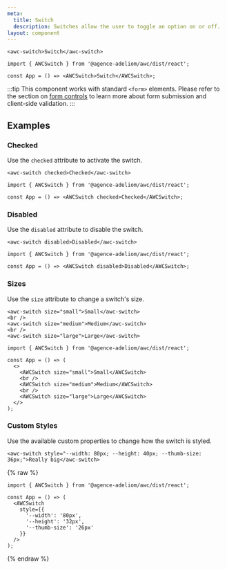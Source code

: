 ```yaml
---
meta:
  title: Switch
  description: Switches allow the user to toggle an option on or off.
layout: component
---
```


```html:preview
<awc-switch>Switch</awc-switch>
```

```jsx:react
import { AWCSwitch } from '@agence-adeliom/awc/dist/react';

const App = () => <AWCSwitch>Switch</AWCSwitch>;
```

:::tip
This component works with standard `<form>` elements. Please refer to the section on [form controls](/getting-started/form-controls) to learn more about form submission and client-side validation.
:::

## Examples

### Checked

Use the `checked` attribute to activate the switch.

```html:preview
<awc-switch checked>Checked</awc-switch>
```

```jsx:react
import { AWCSwitch } from '@agence-adeliom/awc/dist/react';

const App = () => <AWCSwitch checked>Checked</AWCSwitch>;
```

### Disabled

Use the `disabled` attribute to disable the switch.

```html:preview
<awc-switch disabled>Disabled</awc-switch>
```

```jsx:react
import { AWCSwitch } from '@agence-adeliom/awc/dist/react';

const App = () => <AWCSwitch disabled>Disabled</AWCSwitch>;
```

### Sizes

Use the `size` attribute to change a switch's size.

```html:preview
<awc-switch size="small">Small</awc-switch>
<br />
<awc-switch size="medium">Medium</awc-switch>
<br />
<awc-switch size="large">Large</awc-switch>
```

```jsx:react
import { AWCSwitch } from '@agence-adeliom/awc/dist/react';

const App = () => (
  <>
    <AWCSwitch size="small">Small</AWCSwitch>
    <br />
    <AWCSwitch size="medium">Medium</AWCSwitch>
    <br />
    <AWCSwitch size="large">Large</AWCSwitch>
  </>
);
```

### Custom Styles

Use the available custom properties to change how the switch is styled.

```html:preview
<awc-switch style="--width: 80px; --height: 40px; --thumb-size: 36px;">Really big</awc-switch>
```

{% raw %}

```jsx:react
import { AWCSwitch } from '@agence-adeliom/awc/dist/react';

const App = () => (
  <AWCSwitch
    style={{
      '--width': '80px',
      '--height': '32px',
      '--thumb-size': '26px'
    }}
  />
);
```

{% endraw %}
